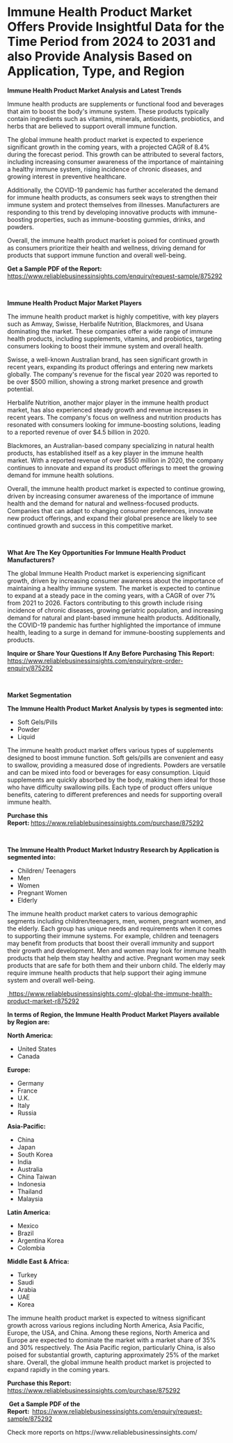 <p><h1>Immune Health Product Market Offers Provide Insightful Data for the Time Period from 2024 to 2031 and also Provide Analysis Based on Application, Type, and Region</h1></p><p><strong>Immune Health Product Market Analysis and Latest Trends</strong></p>
<p><p>Immune health products are supplements or functional food and beverages that aim to boost the body's immune system. These products typically contain ingredients such as vitamins, minerals, antioxidants, probiotics, and herbs that are believed to support overall immune function.</p><p>The global immune health product market is expected to experience significant growth in the coming years, with a projected CAGR of 8.4% during the forecast period. This growth can be attributed to several factors, including increasing consumer awareness of the importance of maintaining a healthy immune system, rising incidence of chronic diseases, and growing interest in preventive healthcare.</p><p>Additionally, the COVID-19 pandemic has further accelerated the demand for immune health products, as consumers seek ways to strengthen their immune system and protect themselves from illnesses. Manufacturers are responding to this trend by developing innovative products with immune-boosting properties, such as immune-boosting gummies, drinks, and powders.</p><p>Overall, the immune health product market is poised for continued growth as consumers prioritize their health and wellness, driving demand for products that support immune function and overall well-being.</p></p>
<p><strong>Get a Sample PDF of the Report:&nbsp;</strong> <a href="https://www.reliablebusinessinsights.com/enquiry/request-sample/875292">https://www.reliablebusinessinsights.com/enquiry/request-sample/875292</a></p>
<p>&nbsp;</p>
<p><strong>Immune Health Product Major Market Players</strong></p>
<p><p>The immune health product market is highly competitive, with key players such as Amway, Swisse, Herbalife Nutrition, Blackmores, and Usana dominating the market. These companies offer a wide range of immune health products, including supplements, vitamins, and probiotics, targeting consumers looking to boost their immune system and overall health.</p><p>Swisse, a well-known Australian brand, has seen significant growth in recent years, expanding its product offerings and entering new markets globally. The company's revenue for the fiscal year 2020 was reported to be over $500 million, showing a strong market presence and growth potential.</p><p>Herbalife Nutrition, another major player in the immune health product market, has also experienced steady growth and revenue increases in recent years. The company's focus on wellness and nutrition products has resonated with consumers looking for immune-boosting solutions, leading to a reported revenue of over $4.5 billion in 2020.</p><p>Blackmores, an Australian-based company specializing in natural health products, has established itself as a key player in the immune health market. With a reported revenue of over $550 million in 2020, the company continues to innovate and expand its product offerings to meet the growing demand for immune health solutions.</p><p>Overall, the immune health product market is expected to continue growing, driven by increasing consumer awareness of the importance of immune health and the demand for natural and wellness-focused products. Companies that can adapt to changing consumer preferences, innovate new product offerings, and expand their global presence are likely to see continued growth and success in this competitive market.</p></p>
<p>&nbsp;</p>
<p><strong>What Are The Key Opportunities For Immune Health Product Manufacturers?</strong></p>
<p><p>The global Immune Health Product market is experiencing significant growth, driven by increasing consumer awareness about the importance of maintaining a healthy immune system. The market is expected to continue to expand at a steady pace in the coming years, with a CAGR of over 7% from 2021 to 2026. Factors contributing to this growth include rising incidence of chronic diseases, growing geriatric population, and increasing demand for natural and plant-based immune health products. Additionally, the COVID-19 pandemic has further highlighted the importance of immune health, leading to a surge in demand for immune-boosting supplements and products.</p></p>
<p><strong>Inquire or Share Your Questions If Any Before Purchasing This Report:</strong> <a href="https://www.reliablebusinessinsights.com/enquiry/pre-order-enquiry/875292">https://www.reliablebusinessinsights.com/enquiry/pre-order-enquiry/875292</a></p>
<p>&nbsp;</p>
<p><strong>Market Segmentation</strong></p>
<p><strong>The Immune Health Product Market Analysis by types is segmented into:</strong></p>
<p><ul><li>Soft Gels/Pills</li><li>Powder</li><li>Liquid</li></ul></p>
<p><p>The immune health product market offers various types of supplements designed to boost immune function. Soft gels/pills are convenient and easy to swallow, providing a measured dose of ingredients. Powders are versatile and can be mixed into food or beverages for easy consumption. Liquid supplements are quickly absorbed by the body, making them ideal for those who have difficulty swallowing pills. Each type of product offers unique benefits, catering to different preferences and needs for supporting overall immune health.</p></p>
<p><strong>Purchase this Report:&nbsp;</strong><a href="https://www.reliablebusinessinsights.com/purchase/875292">https://www.reliablebusinessinsights.com/purchase/875292</a></p>
<p>&nbsp;</p>
<p><strong>The Immune Health Product Market Industry Research by Application is segmented into:</strong></p>
<p><ul><li>Children/ Teenagers</li><li>Men</li><li>Women</li><li>Pregnant Women</li><li>Elderly</li></ul></p>
<p><p>The immune health product market caters to various demographic segments including children/teenagers, men, women, pregnant women, and the elderly. Each group has unique needs and requirements when it comes to supporting their immune systems. For example, children and teenagers may benefit from products that boost their overall immunity and support their growth and development. Men and women may look for immune health products that help them stay healthy and active. Pregnant women may seek products that are safe for both them and their unborn child. The elderly may require immune health products that help support their aging immune system and overall well-being.</p></p>
<p><a href="https://www.reliablebusinessinsights.com/-global-the-immune-health-product-market-r875292">&nbsp;https://www.reliablebusinessinsights.com/-global-the-immune-health-product-market-r875292</a></p>
<p><strong>In terms of Region, the Immune Health Product Market Players available by Region are:</strong></p>
<p>
    <p> <strong> North America: </strong>
        <ul>
            <li>United States</li>
            <li>Canada</li>
        </ul>
        </p> 
    <p> <strong> Europe: </strong>
        <ul>
            <li>Germany</li>
            <li>France</li>
            <li>U.K.</li>
            <li>Italy</li>
            <li>Russia</li>
        </ul>
        </p> 
    <p> <strong> Asia-Pacific: </strong>
        <ul>
            <li>China</li>
            <li>Japan</li>
            <li>South Korea</li>
            <li>India</li>
            <li>Australia</li>
            <li>China Taiwan</li>
            <li>Indonesia</li>
            <li>Thailand</li>
            <li>Malaysia</li>
        </ul>
        </p> 
    <p> <strong> Latin America: </strong>
        <ul>
            <li>Mexico</li>
            <li>Brazil</li>
            <li>Argentina Korea</li>
            <li>Colombia</li>
        </ul>
        </p> 
    <p> <strong> Middle East & Africa: </strong>
        <ul>
            <li>Turkey</li>
            <li>Saudi</li>
            <li>Arabia</li>
            <li>UAE</li>
            <li>Korea</li>
        </ul>
    </p>
    </p>
<p><p>The immune health product market is expected to witness significant growth across various regions including North America, Asia Pacific, Europe, the USA, and China. Among these regions, North America and Europe are expected to dominate the market with a market share of 35% and 30% respectively. The Asia Pacific region, particularly China, is also poised for substantial growth, capturing approximately 25% of the market share. Overall, the global immune health product market is projected to expand rapidly in the coming years.</p></p>
<p><strong>Purchase this Report: </strong><a href="https://www.reliablebusinessinsights.com/purchase/875292">https://www.reliablebusinessinsights.com/purchase/875292</a></p>
<p>&nbsp;<strong>Get a Sample PDF of the Report:&nbsp;&nbsp;</strong><a href="https://www.reliablebusinessinsights.com/enquiry/request-sample/875292">https://www.reliablebusinessinsights.com/enquiry/request-sample/875292</a></p>
<p><strong></strong></p>
<p>Check more reports on https://www.reliablebusinessinsights.com/</p>